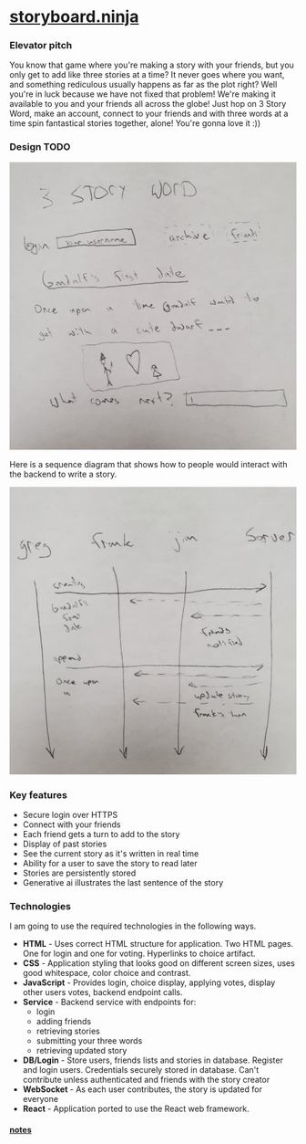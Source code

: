 # [storyboard.ninja](http://storyboard.ninja/)

### Elevator pitch

You know that game where you're making a story with your friends, but you only get to add like three stories at a time? It never goes where you want, and something rediculous usually happens as far as the plot right? Well you're in luck because we have not fixed that problem! We're making it available to you and your friends all across the globe! Just hop on 3 Story Word, make an account, connect to your friends and with three words at a time spin fantastical stories together, alone! You're gonna love it :)) 

### Design TODO

![Mock](roughDesign.jpg)

Here is a sequence diagram that shows how to people would interact with the backend to write a story.

![server interaction diagram](serverInteraction.jpg)

### Key features

- Secure login over HTTPS
- Connect with your friends
- Each friend gets a turn to add to the story
- Display of past stories
- See the current story as it's written in real time
- Ability for a user to save the story to read later
- Stories are persistently stored
- Generative ai illustrates the last sentence of the story

### Technologies

I am going to use the required technologies in the following ways.

- **HTML** - Uses correct HTML structure for application. Two HTML pages. One for login and one for voting. Hyperlinks to choice artifact.
- **CSS** - Application styling that looks good on different screen sizes, uses good whitespace, color choice and contrast.
- **JavaScript** - Provides login, choice display, applying votes, display other users votes, backend endpoint calls.
- **Service** - Backend service with endpoints for:
  - login
  - adding friends
  - retrieving stories
  - submitting your three words
  - retrieving updated story
- **DB/Login** - Store users, friends lists and stories in database. Register and login users. Credentials securely stored in database. Can't contribute unless authenticated and friends with the story creator
- **WebSocket** - As each user contributes, the story is updated for everyone
- **React** - Application ported to use the React web framework.

#### [notes](https://github.com/radmuffin/startup/blob/main/notes.md)
